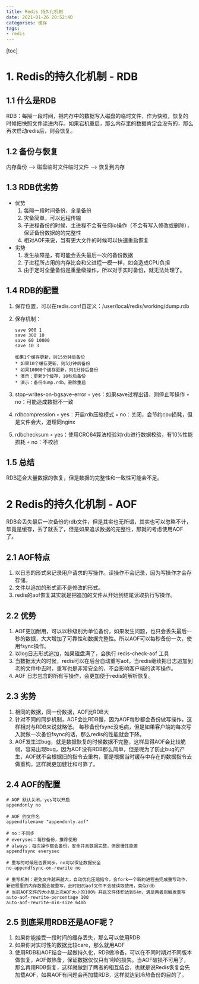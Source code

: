 ```yaml
---
title: Redis 持久化机制
date: 2021-01-26 20:52:40
categories: 缓存
tags:
- redis
---
```


[toc]

# 1. Redis的持久化机制 - RDB

## 1.1 什么是RDB

RDB：每隔一段时间，把内存中的数据写入磁盘的临时文件，作为快照，恢复的时候把快照文件读进内存。如果宕机重启，那么内存里的数据肯定会没有的，那么再次启动redis后，则会恢复。

## 1.2 备份与恢复

内存备份 --> 磁盘临时文件临时文件 --> 恢复到内存

## 1.3 RDB优劣势

- 优势
    1. 每隔一段时间备份，全量备份
    2. 灾备简单，可以远程传输
    3. 子进程备份的时候，主进程不会有任何io操作（不会有写入修改或删除），保证备份数据的的完整性
    4. 相对AOF来说，当有更大文件的时候可以快速重启恢复
- 劣势
    1. 发生故障是，有可能会丢失最后一次的备份数据
    2. 子进程所占用的内存比会和父进程一模一样，如会造成CPU负担
    3. 由于定时全量备份是重量级操作，所以对于实时备份，就无法处理了。

## 1.4 RDB的配置

1. 保存位置，可以在redis.conf自定义：/user/local/redis/working/dump.rdb
2. 保存机制：

    ```
    save 900 1
    save 300 10
    save 60 10000
    save 10 3
    ```

    ```
    如果1个缓存更新，则15分钟后备份
    * 如果10个缓存更新，则5分钟后备份
    * 如果10000个缓存更新，则1分钟后备份
    * 演示：更新3个缓存，10秒后备份
    * 演示：备份dump.rdb，删除重启
    ```

3. stop-writes-on-bgsave-error
    ◦ yes：如果save过程出错，则停止写操作
    ◦ no：可能造成数据不一致
4. rdbcompression
    ◦ yes：开启rdb压缩模式
    ◦ no：关闭，会节约cpu损耗，但是文件会大，道理同nginx
5. rdbchecksum
    ◦ yes：使用CRC64算法校验对rdb进行数据校验，有10%性能损耗
    ◦ no：不校验

## 1.5 总结

RDB适合大量数据的恢复，但是数据的完整性和一致性可能会不足。

# 2 Redis的持久化机制 - AOF

RDB会丢失最后一次备份的rdb文件，但是其实也无所谓，其实也可以忽略不计，毕竟是缓存，丢了就丢了，但是如果追求数据的完整性，那就的考虑使用AOF了。

## 2.1 AOF特点

1. 以日志的形式来记录用户请求的写操作。读操作不会记录，因为写操作才会存存储。
2. 文件以追加的形式而不是修改的形式。
3. redis的aof恢复其实就是把追加的文件从开始到结尾读取执行写操作。

## 2.2 优势

1. AOF更加耐用，可以以秒级别为单位备份，如果发生问题，也只会丢失最后一秒的数据，大大增加了可靠性和数据完整性。所以AOF可以每秒备份一次，使用fsync操作。
2. 以log日志形式追加，如果磁盘满了，会执行 redis-check-aof 工具
3. 当数据太大的时候，redis可以在后台自动重写aof。当redis继续把日志追加到老的文件中去时，重写也是非常安全的，不会影响客户端的读写操作。
4. AOF 日志包含的所有写操作，会更加便于redis的解析恢复。

## 2.3 劣势

1. 相同的数据，同一份数据，AOF比RDB大
2. 针对不同的同步机制，AOF会比RDB慢，因为AOF每秒都会备份做写操作，这样相对与RDB来说就略低。 每秒备份fsync没毛病，但是如果客户端的每次写入就做一次备份fsync的话，那么redis的性能就会下降。
3. AOF发生过bug，就是数据恢复的时候数据不完整，这样显得AOF会比较脆弱，容易出现bug，因为AOF没有RDB那么简单，但是呢为了防止bug的产生，AOF就不会根据旧的指令去重构，而是根据当时缓存中存在的数据指令去做重构，这样就更加健壮和可靠了。

## 2.4 AOF的配置

```
# AOF 默认关闭，yes可以开启
appendonly no

# AOF 的文件名
appendfilename "appendonly.aof"

# no：不同步
# everysec：每秒备份，推荐使用
# always：每次操作都会备份，安全并且数据完整，但是慢性能差
appendfsync everysec

# 重写的时候是否要同步，no可以保证数据安全
no-appendfsync-on-rewrite no

# 重写机制：避免文件越来越大，自动优化压缩指令，会fork一个新的进程去完成重写动作，新进程里的内存数据会被重写，此时旧的aof文件不会被读取使用，类似rdb
# 当前AOF文件的大小是上次AOF大小的100% 并且文件体积达到64m，满足两者则触发重写
auto-aof-rewrite-percentage 100
auto-aof-rewrite-min-size 64mb
```

## 2.5 到底采用RDB还是AOF呢？

1. 如果你能接受一段时间的缓存丢失，那么可以使用RDB
2. 如果你对实时性的数据比较care，那么就用AOF
3. 使用RDB和AOF结合一起做持久化，RDB做冷备，可以在不同时期对不同版本做恢复，AOF做热备，保证数据仅仅只有1秒的损失。当AOF破损不可用了，那么再用RDB恢复，这样就做到了两者的相互结合，也就是说Redis恢复会先加载AOF，如果AOF有问题会再加载RDB，这样就达到冷热备份的目的了。